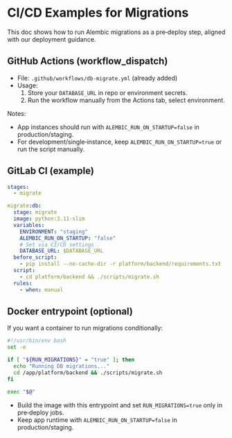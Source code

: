 # CI/CD Examples for Migrations

This doc shows how to run Alembic migrations as a pre‑deploy step, aligned with our deployment guidance.

## GitHub Actions (workflow_dispatch)

- File: `.github/workflows/db-migrate.yml` (already added)
- Usage:
  1. Store your `DATABASE_URL` in repo or environment secrets.
  2. Run the workflow manually from the Actions tab, select environment.

Notes:
- App instances should run with `ALEMBIC_RUN_ON_STARTUP=false` in production/staging.
- For development/single‑instance, keep `ALEMBIC_RUN_ON_STARTUP=true` or run the script manually.

## GitLab CI (example)

```yaml
stages:
  - migrate

migrate:db:
  stage: migrate
  image: python:3.11-slim
  variables:
    ENVIRONMENT: "staging"
    ALEMBIC_RUN_ON_STARTUP: "false"
    # Set via CI/CD settings
    DATABASE_URL: $DATABASE_URL
  before_script:
    - pip install --no-cache-dir -r platform/backend/requirements.txt
  script:
    - cd platform/backend && ./scripts/migrate.sh
  rules:
    - when: manual
```

## Docker entrypoint (optional)

If you want a container to run migrations conditionally:

```bash
#!/usr/bin/env bash
set -e

if [ "${RUN_MIGRATIONS}" = "true" ]; then
  echo "Running DB migrations..."
  cd /app/platform/backend && ./scripts/migrate.sh
fi

exec "$@"
```

- Build the image with this entrypoint and set `RUN_MIGRATIONS=true` only in pre‑deploy jobs.
- Keep app runtime with `ALEMBIC_RUN_ON_STARTUP=false` in production/staging.

